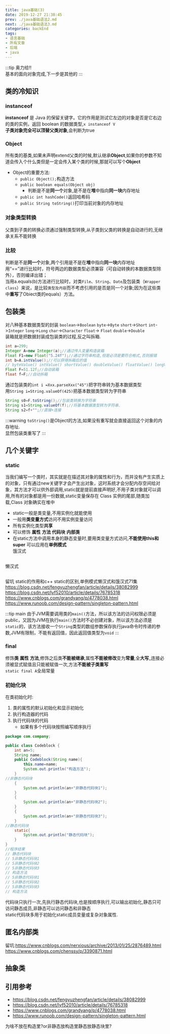 ```yaml
---
title: java基础(3)
date: 2019-12-27 21:38:45
prev: ./java基础语法2.md
next: ./java基础语法3.md
categories: backEnd
tags:
- 语言基础
- 所有文章
- 后端
- java
---
```


:::tip   奥力给!!<br/>
基本的面向对象完成,下一步是其他的
:::

<!-- more -->

## 类的冷知识
### instanceof
**instanceof** 是 Java 的保留关键字。它的作用是测试它左边的对象是否是它右边的类的实例，返回 boolean 的数据类型,`x instanceof V`  
**子类对象完全可以顶替父类对象**,会判断为true
### Object
所有类的基类,如果未声明extend父类的时候,默认继承**Object**,如果你的参数不知道会传入个什么类但是一定会传入某个类的时候,那就可以写个**Object**  
- Object的重要方法:
    - `public Object();`构造方法
    - `public boolean equals(Object obj)`
      - 判断是不是**同一个**对象,是不是在**堆**中指向**同一块**内存地址
    - `public int hashCode()`返回哈希码
    - `public String toString()`打印当前对象的内存地址
### 对象类型转换
父类到子类的转换必须通过强制类型转换,从子类到父类的转换是自动进行的,无继承关系不能转换  
### 比较
判断是不是**同一个**对象,两个引用是不是在**堆**中指向**同一块**内存地址  
用“==”进行比较时，符号两边的数据类型必须兼容（可自动转换的本数据类型除外），否则编译出错；  
当用a.equals(b)方法进行比较时，对类`File`、`String`、`Date`及包装类（`Wrapper class`）来说，是比较`类型及内容`而不考虑引用的是否是同一个对象;因为在这些类中**重写**了Obiect类的equals）方法。  
## 包装类
对八种基本数据类型的封装
`boolean`->`Boolean` 
`byte`->`Byte` 
`short`->`Short` 
`int`->`Integer` 
`long`->`Long` 
`char`->`Character` 
`float`-> `Float` 
`double`->`Double`   
装箱就是把数据封装成包装类的过程,反之叫拆箱.
```java
int a=299;
Integer A=new Integer(a);//通过传入变量构造装箱
Float F1=new Float("5.24f");//通过字符串构造,但是必须是要符合格式,否则报错
int b=A.intValue();//可以获得拆箱后的值
// byteValue() intValue() shortValue() doubleValue() floatValue() longValue()
Float F=51.12f;//自动装箱
float f=F;//自动拆箱
```
通过包装类的`int i =Xxx.parseXxx("45")`把字符串转为基本数据类型  
用`String i=String.valueOf(425)`把基本数据类型转为字符串  
```java
String s0=F.toString();//包装类转换为字符串
String s1=String.valueOf(f);//将基本数据类型转为字符串.
String s2=f+"";//直接+连接
```
:::warning
`toString()`是Object的方法,如果没有重写就会直接返回这个对象的内存地址.  
显然包装类重写了
:::
## 几个关键字
### static
当我们编写一个类时，其实就是在描述其对象的属性和行为，而并没有产生实质上的对象，只有通过new关键字才会产生出对象，这时系统才会分配内存空间给对象，其方法才可以供外部调用,static就是提前直接声明好,不用子类对象就可以调用,所有的对象都是用一份数据,static变量保存在 Class 实例的尾部,随类加载,Class 对象确实在堆中
- static一般是类变量,不用实例化就能使用
- 一般用**类变量方式**访问不用实例变量访问
- 所有实例化类型**共享**
- 可以修饰 **属性** **方法** **代码块** **内部类**
- 在static方法中调用本身的静态变量时,要用类变量方式访问,**不能使用this和super**
可以应用在**单例模式**  
饿汉式
```java

```
懒汉式
```java

```
留坑 static的作用和c++ static的区别,单例模式懒汉式和饿汉式71集  
https://blog.csdn.net/fengyuzhengfan/article/details/38082999  
https://blog.csdn.net/lyf52010/article/details/76785318  
https://www.cnblogs.com/grandyang/p/4778038.html  
https://www.runoob.com/design-pattern/singleton-pattern.html  

:::tip main
由于JVM需要调用类的`main()`方法，所以该方法的访问权限必须是public，又因为JVM在执行`main()`方法时不必创建对象，所以该方法必须是`static`的，该方法接收一个`String`类型的数组参数保存执行java命令时传递的参数,JVM有限制，不能有返回值，因此返回值类型为`void`
:::

### final  

修饰**类** **属性** **方法**,修饰之后类**不能被继承**,属性**不能被修改**变为**常量**,全**大写**_连接必须被显式赋值且只能被赋值一次,方法**不能被子类重写**  
`static final A`全局常量  
  
### 初始化块
在类初始化时:  
1. 类的属性的默认初始化和显示初始化
3. 执行构造器的代码
2. 执行代码块的代码
   - 如果有多个代码块按照编写顺序执行
```java
package com.company;

public class Codeblock {
    int an=5;
    String name;
    public Codeblock(String name){
        this.name=name;
        System.out.println("构造方法");
    }
//非静态代码块
    {
        System.out.println(an+"非静态代码块1");
    }
    {
        System.out.println(an+"非静态代码块2");
    }
    {
        System.out.println(an+"非静态代码块3");
    }
//静态代码块
    static{
        System.out.println("静态代码块");
    }
}
//程序结果
// 静态代码块
// 5非静态代码块1
// 5非静态代码块2
// 5非静态代码块3
// 构造方法
// 5非静态代码块1
// 5非静态代码块2
// 5非静态代码块3
// 构造方法

```
代码块只执行一次,先执行静态代码块,也是按顺序执行,可以输出初始化,静态只可访问静态成员,非静态可以访问静态和非静态  
static代码块多用于初始化static成员变量或复杂对象属性.  
## 匿名内部类
留坑:https://www.cnblogs.com/nerxious/archive/2013/01/25/2876489.html  
https://www.cnblogs.com/chenssy/p/3390871.html  
## 抽象类


## 引用参考
- https://blog.csdn.net/fengyuzhengfan/article/details/38082999  
- https://blog.csdn.net/lyf52010/article/details/76785318  
- https://www.cnblogs.com/grandyang/p/4778038.html  
- https://www.runoob.com/design-pattern/singleton-pattern.html  
<Valine></Valine>


为啥不放在构造里?or非静态放构造里静态放静态块里?